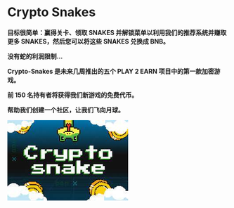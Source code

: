 # Crypto Snakes

<p><strong>目标很简单：赢得关卡、领取 SNAKES 并解锁菜单以利用我们的推荐系统并赚取更多 SNAKES，然后您可以将这些 SNAKES 兑换成 BNB。</strong></p>
<p><strong>没有蛇的利润限制...&nbsp;</strong></p>
<p><strong>Crypto-Snakes 是未来几周推出的五个 PLAY 2 EARN 项目中的第一款加密游戏。&nbsp;</strong></p>
<p><strong>前 150 名持有者将获得我们新游戏的免费代币。&nbsp;</strong></p>
<p><strong>帮助我们创建一个社区，让我们飞向月球。</strong></p>

![download](download.jpg)

